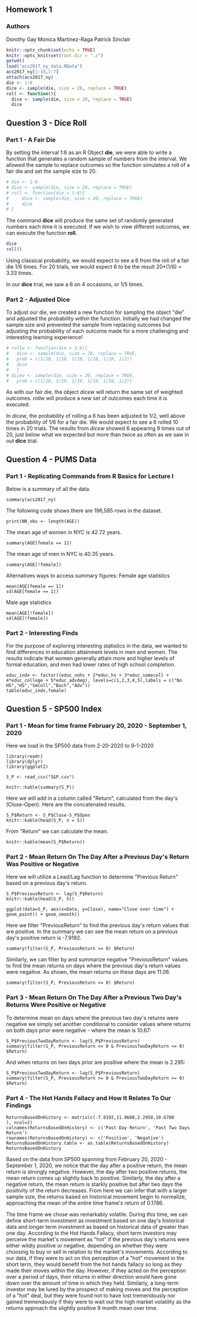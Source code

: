 ## Homework 1

### Authors
Dorothy Gay
Monica Martinez-Raga
Patrick Sinclair

```r
knitr::opts_chunk$set(echo = TRUE)
knitr::opts_knit$set(root.dir = "./")
getwd()
load("acs2017_ny_data.RData")
acs2017_ny[1:10,1:7]
attach(acs2017_ny)
die <- 1:6
dice <- sample(die, size = 20, replace = TRUE)
roll <- function(){
  dice <- sample(die, size = 20, replace = TRUE)
  dice
```
## Question 3 - Dice Roll
### Part 1 - A Fair Die
By setting the interval 1:6 as an R Object **die**, we were able to write a function
that generates a random sample of numbers from the interval. We allowed the sample to replace outcomes so the function simulates a roll of a fair die and set the sample size to 20. 

```r
# die <- 1:6
# dice <- sample(die, size = 20, replace = TRUE)
# roll <- function(die = 1:6){
#     dice <- sample(die, size = 20, replace = TRUE)
#     dice
# }
```
The command **dice** will produce the same set of randomly generated numbers each time it is executed. If we wish to view different outcomes, we can execute the function **roll**.
```r
dice
roll()
```
Using classical probability, we would expect to see a 6 from the roll of a fair die 1/6 times. For 20 trials, we would expect 6 to be the result 20*(1/6) = 3.33 times. 

In our **dice** trial, we saw a 6 on 4 occasions, or 1/5 times.

### Part 2 - Adjusted Dice

To adjust our die, we created a new function for sampling the object "die" and adjusted the probability within the function. Initially we had changed the sample size and prevented the sample from replacing outcomes but adjusting the probability of each outcome made for a more challenging and interesting learning experience!

```r
# rollw <- function(die = 1:6){
#   dice <- sample(die, size = 20, replace = TRUE, 
#   prob = c(1/10, 1/10, 1/10, 1/10, 1/10, 1/2))
#   dice
#   }
# dicew <- sample(die, size = 20, replace = TRUE, 
#   prob = c(1/10, 1/10, 1/10, 1/10, 1/10, 1/2)) 
```

As with our fair die, the object *dicew* will return the same set of weighted outcomes. *rollw* will produce a new set of outcomes each time it is executed.  

In *dicew*, the probability of rolling a 6 has been adjusted to 1/2, well above the probability of 1/6 for a fair die. We would expect to see a 6 rolled 10 times in 20 trials. The results from *dicew* showed 6 appearing 9 times out of 20, just below what we expected but more than twice as often as we saw in out **dice** trial.

## Question 4 - PUMS Data
### Part 1 - Replicating Commands from R Basics for Lecture I
Below is a summary of all the data.
```{r}
summary(acs2017_ny)
```
The following code shows there are 196,585 rows in the dataset.
```{r}
print(NN_obs <- length(AGE))
```
The mean age of women in NYC is 42.72 years.
```{r}
summary(AGE[female == 1])
```
The mean age of men in NYC is 40.35 years.
```{r}
summary(AGE[!female])
```
Alternatives ways to access summary figures:
Female age statistics
```{r}
mean(AGE[female == 1])
sd(AGE[female == 1])
```
Male age statistics
```{r}
mean(AGE[!female])
sd(AGE[!female])
```
### Part 2 - Interesting Finds
For the purpose of exploring interesting statistics in the data, we wanted to find differences in education attainment levels in men and women. The results indicate that women generally attain more and higher levels of formal education, and men had lower rates of high school completion.
```{r}
educ_indx <- factor((educ_nohs + 2*educ_hs + 3*educ_somecoll + 4*educ_college + 5*educ_advdeg), levels=c(1,2,3,4,5),labels = c("No HS","HS","SmColl","Bach","Adv"))
table(educ_indx,female)
```
## Question 5 - SP500 Index
### Part 1 - Mean for time frame February 20, 2020 - September 1, 2020

Here we load in the SP500 data from 2-20-2020 to 9-1-2020
```{r, message=FALSE}
library(readr)
library(dplyr)
library(ggplot2)

S_P <- read_csv("S&P.csv")

```
```{r}
knitr::kable(summary(S_P))
```
Here we will add in a column called "Return", calculated from the day's (Close-Open). Here are the concatenated results. 
```{r}
S_P$Return <- S_P$Close-S_P$Open
knitr::kable(head(S_P, n = 5))
```
From "Return" we can calculate the mean.
```{r}
knitr::kable(mean(S_P$Return))
```
### Part 2 - Mean Return On The Day After a Previous Day's Return Was Positive or Negative
Here we will utilize a Lead/Lag function to determine "Previous Return" based on a previous day's return.
```{r}
S_P$PreviousReturn <- lag(S_P$Return)
knitr::kable(head(S_P, 5))
```

```{r message=FALSE}
ggplot(data=S_P, aes(x=Date, y=Close), name="Close over time") + geom_point() + geom_smooth()
```

Here we filter "PreviousReturn" to find the previous day's return values that are positive. In the summary we can see the mean return on a previous day's positive return is -7.9192.
```{r}
summary(filter(S_P, PreviousReturn >= 0) $Return)
```
Similarly, we can filter by and summarize negative "PreviousReturn" values to find the mean returns on days where the previous day's return values were negative. As shown, the mean returns on these days are 11.06.
```{r}
summary(filter(S_P, PreviousReturn <= 0) $Return)
```
### Part 3 - Mean Return On The Day After a Previous Two Day's Returns Were Positive or Negative
To determine mean on days where the previous two day's returns were negative we simply set another conditional to consider values where returns on both days prior were negative - where the mean is 10.67:
```{r}
S_P$PreviousTwoDayReturn <- lag(S_P$PreviousReturn)
summary(filter(S_P, PreviousReturn <= 0 & PreviousTwoDayReturn <= 0) $Return)
```
And when returns on two days prior are positive where the mean is 2.295:
```{R}
S_P$PreviousTwoDayReturn <- lag(S_P$PreviousReturn)
summary(filter(S_P, PreviousReturn >= 0 & PreviousTwoDayReturn >= 0) $Return)
```
### Part 4 - The Hot Hands Fallacy and How It Relates To Our Findings
```{R}
ReturnsBasedOnHistory <- matrix(c(-7.9192,11.0600,2.2950,10.6700
), ncol=2)
colnames(ReturnsBasedOnHistory) <- c('Past Day Return', 'Past Two Days Return')
rownames(ReturnsBasedOnHistory) <- c('Positive', 'Negative')
ReturnsBasedOnHistory.table <- as.table(ReturnsBasedOnHistory)
ReturnsBasedOnHistory
```
Based on the data from SP500 spanning from February 20, 2020 - September 1, 2020, we notice that the day after a positive return, the mean return is strongly negative. However, the day after two positive returns, the mean return comes up slightly back to positive. Similarly, the day after a negative return, the mean return is starkly positive but after two days the positivity of the return decreases. From here we can infer that with a larger sample size, the returns based on historical movement begin to normalize, approaching the mean of the entire time frame's return of 0.1786.

The time frame we chose was remarkably volatile. During this time, we can define short-term investment as investment based on one day's historical data and longer term investment as based on historical data of greater than one day. According to the Hot Hands Fallacy, short term investors may perceive the market's movement as "hot" if the previous day's returns were either wildly positive or negative, depending on whether they were choosing to buy or sell in relation to the market's movements. According to our data, if they were to act on this perception of a "hot" movement in the short term, they would benefit from the hot hands fallacy so long as they made their moves within the day. However, if they acted on the perception over a period of days, their returns in either direction would have gone down over the amount of time in which they held. Similarly, a long-term investor may be lured by the prospect of making moves and the perception of a "hot" deal, but they were found not to have lost tremendously nor gained tremendously if they were to wait out the high market volatility as the returns approach the slightly positive 9 month mean over time.